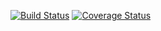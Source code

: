 [![Build Status](https://app.travis-ci.com/saymow/flashcard-generator.svg?branch=master)](https://app.travis-ci.com/saymow/flashcard-generator) [![Coverage Status](https://coveralls.io/repos/github/saymow/flashcard-generator/badge.svg?branch=master)](https://coveralls.io/github/saymow/flashcard-generator?branch=master)